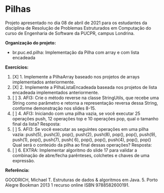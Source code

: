 # Pilhas

Projeto apresentado no dia 08 de abril de 2021 para os estudantes da disciplina de Resolução de
Problemas Estruturados em Computação do curso de Engenharia de Software da PUCPR, campus Londrina.

**Organização do projeto:**

* br.puc.ed.pilha: Implementação da Pilha com array e com lista encadeada

**Exercícios:**

1) [X] 1. Implemente a PilhaArray baseado nos projetos de arrays implementados anteriormente.
2) [X] 2. Implemente a PilhaListaEncadeada baseada nos projetos de lista encadeada implementados
   anteriormente.
3) [ ] 3. AFI3: Crie o método reverse na classe StringUtils, que recebe uma String como parâmetro e retorna
   a representação reversa dessa String, conforme demonstração nos slides 8-15.
4) [ ] 4. AFI3: Iniciando com uma pilha vazia, se você executar 25 operações push, 12 operações top e 10
   operações pop, qual o tamanho final da lista?
   Resposta:
5) [ ] 5. AFI3: Se você executar as seguintes operações em uma pilha vazia:
   push(5), push(3), pop(), push(2), push(8), pop(), pop(), push(9), push(1), pop(), push(7), push(
   6), pop(), pop(), push(4), pop(), pop()
   Qual será o conteúdo da pilha ao final dessas operações?
   Resposta:
6) [ ] 6. EXTRA: Implementar algoritmo do slide 17 para validar a combinação de abre/fecha parênteses,
   colchetes e chaves de uma expressão.

**Referência:**

GOODRICH, Michael T. Estruturas de dados & algoritmos em Java. 5. Porto Alegre Bookman 2013 1
recurso online ISBN 9788582600191.
